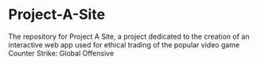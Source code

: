 # Project-A-Site
The repository for Project A Site, a project dedicated to the creation of an interactive web app used for ethical trading of the popular video game Counter Strike: Global Offensive
